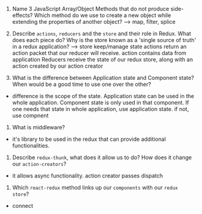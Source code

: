1.  Name 3 JavaScript Array/Object Methods that do not produce side-effects? Which method do we use to create a new object while extending the properties of another object?
--> map, filter, splice


1.  Describe `actions`, `reducers` and the `store` and their role in Redux. What does each piece do? Why is the store known as a 'single source of truth' in a redux application?
--> store keep/manage state
    actions return an action packet that our reducer will receive.  action contains data from application
Reducers receive the state of our redux store, along with an action created
by our action creator


1.  What is the difference between Application state and Component state? When would be a good time to use one over the other?
- difference is the scope of the state.  Application state can be used in the whole application.  Component state is only used in that component.  If one needs that state in whole application, use application state.  if not, use compnent


1.  What is middleware?
- it's library to be used in the redux that can provide additional functionalities.

1.  Describe `redux-thunk`, what does it allow us to do? How does it change our `action-creators`?
- it allows async functionality.  action creator passes dispatch


1.  Which `react-redux` method links up our `components` with our `redux store`?
- connect